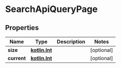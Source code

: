 # SearchApiQueryPage

## Properties
Name | Type | Description | Notes
------------ | ------------- | ------------- | -------------
**size** | [**kotlin.Int**](.md) |  |  [optional]
**current** | [**kotlin.Int**](.md) |  |  [optional]

